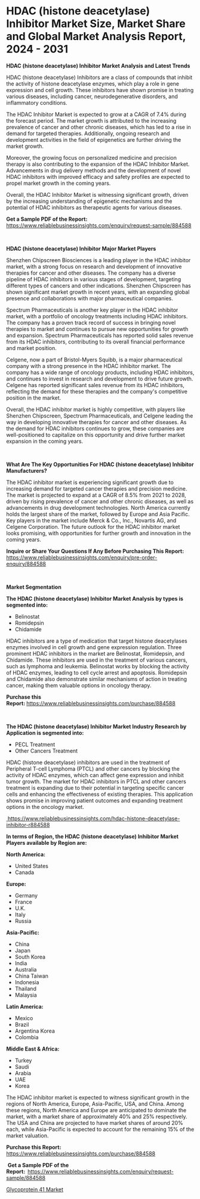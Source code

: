 <p><h1>HDAC (histone deacetylase) Inhibitor Market Size, Market Share and Global Market Analysis Report, 2024 - 2031</h1></p><p><strong>HDAC (histone deacetylase) Inhibitor Market Analysis and Latest Trends</strong></p>
<p><p>HDAC (histone deacetylase) Inhibitors are a class of compounds that inhibit the activity of histone deacetylase enzymes, which play a role in gene expression and cell growth. These inhibitors have shown promise in treating various diseases, including cancer, neurodegenerative disorders, and inflammatory conditions.</p><p>The HDAC Inhibitor Market is expected to grow at a CAGR of 7.4% during the forecast period. The market growth is attributed to the increasing prevalence of cancer and other chronic diseases, which has led to a rise in demand for targeted therapies. Additionally, ongoing research and development activities in the field of epigenetics are further driving the market growth.</p><p>Moreover, the growing focus on personalized medicine and precision therapy is also contributing to the expansion of the HDAC Inhibitor Market. Advancements in drug delivery methods and the development of novel HDAC inhibitors with improved efficacy and safety profiles are expected to propel market growth in the coming years.</p><p>Overall, the HDAC Inhibitor Market is witnessing significant growth, driven by the increasing understanding of epigenetic mechanisms and the potential of HDAC inhibitors as therapeutic agents for various diseases.</p></p>
<p><strong>Get a Sample PDF of the Report:&nbsp;</strong> <a href="https://www.reliablebusinessinsights.com/enquiry/request-sample/884588">https://www.reliablebusinessinsights.com/enquiry/request-sample/884588</a></p>
<p>&nbsp;</p>
<p><strong>HDAC (histone deacetylase) Inhibitor Major Market Players</strong></p>
<p><p>Shenzhen Chipscreen Biosciences is a leading player in the HDAC inhibitor market, with a strong focus on research and development of innovative therapies for cancer and other diseases. The company has a diverse pipeline of HDAC inhibitors in various stages of development, targeting different types of cancers and other indications. Shenzhen Chipscreen has shown significant market growth in recent years, with an expanding global presence and collaborations with major pharmaceutical companies.</p><p>Spectrum Pharmaceuticals is another key player in the HDAC inhibitor market, with a portfolio of oncology treatments including HDAC inhibitors. The company has a proven track record of success in bringing novel therapies to market and continues to pursue new opportunities for growth and expansion. Spectrum Pharmaceuticals has reported solid sales revenue from its HDAC inhibitors, contributing to its overall financial performance and market position.</p><p>Celgene, now a part of Bristol-Myers Squibb, is a major pharmaceutical company with a strong presence in the HDAC inhibitor market. The company has a wide range of oncology products, including HDAC inhibitors, and continues to invest in research and development to drive future growth. Celgene has reported significant sales revenue from its HDAC inhibitors, reflecting the demand for these therapies and the company's competitive position in the market.</p><p>Overall, the HDAC inhibitor market is highly competitive, with players like Shenzhen Chipscreen, Spectrum Pharmaceuticals, and Celgene leading the way in developing innovative therapies for cancer and other diseases. As the demand for HDAC inhibitors continues to grow, these companies are well-positioned to capitalize on this opportunity and drive further market expansion in the coming years.</p></p>
<p>&nbsp;</p>
<p><strong>What Are The Key Opportunities For HDAC (histone deacetylase) Inhibitor Manufacturers?</strong></p>
<p><p>The HDAC inhibitor market is experiencing significant growth due to increasing demand for targeted cancer therapies and precision medicine. The market is projected to expand at a CAGR of 8.5% from 2021 to 2028, driven by rising prevalence of cancer and other chronic diseases, as well as advancements in drug development technologies. North America currently holds the largest share of the market, followed by Europe and Asia Pacific. Key players in the market include Merck & Co., Inc., Novartis AG, and Celgene Corporation. The future outlook for the HDAC inhibitor market looks promising, with opportunities for further growth and innovation in the coming years.</p></p>
<p><strong>Inquire or Share Your Questions If Any Before Purchasing This Report:</strong> <a href="https://www.reliablebusinessinsights.com/enquiry/pre-order-enquiry/884588">https://www.reliablebusinessinsights.com/enquiry/pre-order-enquiry/884588</a></p>
<p>&nbsp;</p>
<p><strong>Market Segmentation</strong></p>
<p><strong>The HDAC (histone deacetylase) Inhibitor Market Analysis by types is segmented into:</strong></p>
<p><ul><li>Belinostat</li><li>Romidepsin</li><li>Chidamide</li></ul></p>
<p><p>HDAC inhibitors are a type of medication that target histone deacetylases enzymes involved in cell growth and gene expression regulation. Three prominent HDAC inhibitors in the market are Belinostat, Romidepsin, and Chidamide. These inhibitors are used in the treatment of various cancers, such as lymphoma and leukemia. Belinostat works by blocking the activity of HDAC enzymes, leading to cell cycle arrest and apoptosis. Romidepsin and Chidamide also demonstrate similar mechanisms of action in treating cancer, making them valuable options in oncology therapy.</p></p>
<p><strong>Purchase this Report:&nbsp;</strong><a href="https://www.reliablebusinessinsights.com/purchase/884588">https://www.reliablebusinessinsights.com/purchase/884588</a></p>
<p>&nbsp;</p>
<p><strong>The HDAC (histone deacetylase) Inhibitor Market Industry Research by Application is segmented into:</strong></p>
<p><ul><li>PECL Treatment</li><li>Other Cancers Treatment</li></ul></p>
<p><p>HDAC (histone deacetylase) inhibitors are used in the treatment of Peripheral T-cell Lymphoma (PTCL) and other cancers by blocking the activity of HDAC enzymes, which can affect gene expression and inhibit tumor growth. The market for HDAC inhibitors in PTCL and other cancers treatment is expanding due to their potential in targeting specific cancer cells and enhancing the effectiveness of existing therapies. This application shows promise in improving patient outcomes and expanding treatment options in the oncology market.</p></p>
<p><a href="https://www.reliablebusinessinsights.com/hdac-histone-deacetylase-inhibitor-r884588">&nbsp;https://www.reliablebusinessinsights.com/hdac-histone-deacetylase-inhibitor-r884588</a></p>
<p><strong>In terms of Region, the HDAC (histone deacetylase) Inhibitor Market Players available by Region are:</strong></p>
<p>
    <p> <strong> North America: </strong>
        <ul>
            <li>United States</li>
            <li>Canada</li>
        </ul>
        </p> 
    <p> <strong> Europe: </strong>
        <ul>
            <li>Germany</li>
            <li>France</li>
            <li>U.K.</li>
            <li>Italy</li>
            <li>Russia</li>
        </ul>
        </p> 
    <p> <strong> Asia-Pacific: </strong>
        <ul>
            <li>China</li>
            <li>Japan</li>
            <li>South Korea</li>
            <li>India</li>
            <li>Australia</li>
            <li>China Taiwan</li>
            <li>Indonesia</li>
            <li>Thailand</li>
            <li>Malaysia</li>
        </ul>
        </p> 
    <p> <strong> Latin America: </strong>
        <ul>
            <li>Mexico</li>
            <li>Brazil</li>
            <li>Argentina Korea</li>
            <li>Colombia</li>
        </ul>
        </p> 
    <p> <strong> Middle East & Africa: </strong>
        <ul>
            <li>Turkey</li>
            <li>Saudi</li>
            <li>Arabia</li>
            <li>UAE</li>
            <li>Korea</li>
        </ul>
    </p>
    </p>
<p><p>The HDAC inhibitor market is expected to witness significant growth in the regions of North America, Europe, Asia-Pacific, USA, and China. Among these regions, North America and Europe are anticipated to dominate the market, with a market share of approximately 40% and 25% respectively. The USA and China are projected to have market shares of around 20% each, while Asia-Pacific is expected to account for the remaining 15% of the market valuation.</p></p>
<p><strong>Purchase this Report: </strong><a href="https://www.reliablebusinessinsights.com/purchase/884588">https://www.reliablebusinessinsights.com/purchase/884588</a></p>
<p>&nbsp;<strong>Get a Sample PDF of the Report:&nbsp;&nbsp;</strong><a href="https://www.reliablebusinessinsights.com/enquiry/request-sample/884588">https://www.reliablebusinessinsights.com/enquiry/request-sample/884588</a></p>
<p><strong></strong></p>
<p><p><a href="https://github.com/sydneyHley85/Market-Research-Report-List-1/blob/main/glycoprotein-41-market.md">Glycoprotein 41 Market</a></p></p>